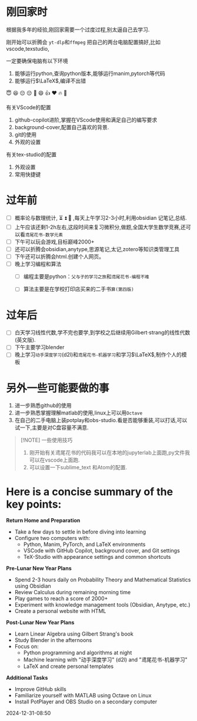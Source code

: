 # 刚回家时
根据我多年的经验,刚回家需要一个过度过程,别太逼自己去学习.

刚开始可以折腾会 `yt-dlp`和`ffmpeg`
把自己的两台电脑配置搞好,比如vscode,texstudio,

一定要确保电脑有以下环境
1. 能够运行python,查询python版本,能够运行manim,pytorch等代码
2. 能够运行$\LaTeX$,编译不出错

:innocent: 😆 😔  😔 🤩
:smile:  :thumbsup:  :heart:  :fire:  :rocket:

有关VScode的配置
1. github-copilot进阶,掌握在VScode使用和满足自己的编写要求
2. background-cover,配置自己喜欢的背景.
3. git的使用
4. 外观的设置

有关tex-studio的配置
1. 外观设置
2. 常用快捷键
# 过年前

- [ ] 概率论与数理统计, ⏳ ⏫ 🏁  ,每天上午学习2-3小时,利用obsidian 记笔记,总结.
- [ ] 上午应该还剩1-2h左右,这段时间来复习微积分,做题,全国大学生数学竞赛,还可以看`鸢尾花书-数学元素`
- [ ] 下午可以玩会游戏,目标巅峰2000+
- [ ] 还可以折腾会obsidian,anytype,思源笔记,太记,zotero等知识类管理工具
- [ ] 下午还可以折腾会html.创建个人网页。
- [ ] 晚上学习编程和算法
	- [ ] 编程主要是python：`父与子的学习之旅`和`鸢尾花书-编程不难`
	- [ ] 算法主要是在学校打印店买来的二手书`算(第四版)`


# 过年后
- [ ] 白天学习线性代数,学不完也要学,到学校之后继续用Gilbert$\cdot$strang的线性代数(英文版).
- [ ] 下午主要学习blender
- [ ] 晚上学习`动手深度学习`(d2l)和`鸢尾花书-机器学习`和学习$\LaTeX$,制作个人的模板

# 另外一些可能要做的事
1. 进一步熟悉github的使用
2. 进一步熟悉掌握理解matlab的使用,linux上可以用`Octave`
3. 在自己的二手电脑上装potplay和obs-studio.看是否能够重装,可以打话,可以试一下,主要是对C盘容量不满意.


> [!NOTE] 一些使用技巧
> 1. 刚开始有关鸢尾花书的代码我可以在本地的jupyterlab上面跑,py文件我可以在vscode上面跑.
> 2. 可以设置一下sublime_text 和Atom的配置.





# Here is a concise summary of the key points:

**Return Home and Preparation**

* Take a few days to settle in before diving into learning
* Configure two computers with:
	+ Python, Manim, PyTorch, and LaTeX environments
	+ VSCode with GitHub Copilot, background cover, and Git settings
	+ TeX-Studio with appearance settings and common shortcuts

**Pre-Lunar New Year Plans**

* Spend 2-3 hours daily on Probability Theory and Mathematical Statistics using Obsidian
* Review Calculus during remaining morning time
* Play games to reach a score of 2000+
* Experiment with knowledge management tools (Obsidian, Anytype, etc.)
* Create a personal website with HTML

**Post-Lunar New Year Plans**

* Learn Linear Algebra using Gilbert Strang's book
* Study Blender in the afternoons
* Focus on:
	+ Python programming and algorithms at night
	+ Machine learning with "动手深度学习" (d2l) and "鸢尾花书-机器学习"
	+ LaTeX and create personal templates

**Additional Tasks**

* Improve GitHub skills
* Familiarize yourself with MATLAB using Octave on Linux
* Install PotPlayer and OBS Studio on a secondary computer


2024-12-31-08:50
